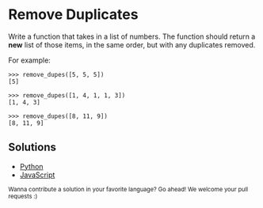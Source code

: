 # Remove Duplicates

Write a function that takes in a list of numbers. The function should
return a **new** list of those items, in the same order, but with any
duplicates removed.

For example:
```
>>> remove_dupes([5, 5, 5])
[5]

>>> remove_dupes([1, 4, 1, 1, 3])
[1, 4, 3]

>>> remove_dupes([8, 11, 9])
[8, 11, 9]
```

## Solutions

- [Python](remove-duplicates.py)
- [JavaScript](removeDuplicates.js)

<sub>
  Wanna contribute a solution in your favorite language? Go ahead! We
  welcome your pull requests :)
</sub>
